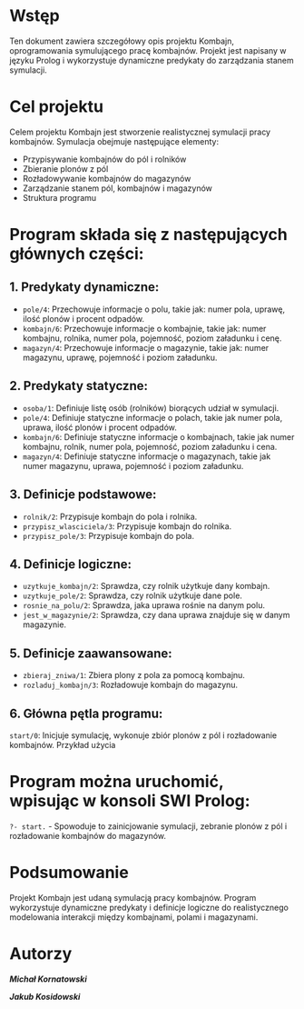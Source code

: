 # Wstęp

Ten dokument zawiera szczegółowy opis projektu Kombajn, oprogramowania symulującego pracę kombajnów. Projekt jest napisany w języku Prolog i wykorzystuje dynamiczne predykaty do zarządzania stanem symulacji.

# Cel projektu

Celem projektu Kombajn jest stworzenie realistycznej symulacji pracy kombajnów. Symulacja obejmuje następujące elementy:

* Przypisywanie kombajnów do pól i rolników
* Zbieranie plonów z pól
* Rozładowywanie kombajnów do magazynów
* Zarządzanie stanem pól, kombajnów i magazynów
* Struktura programu

# Program składa się z następujących głównych części:

## 1. Predykaty dynamiczne:

- `pole/4`: Przechowuje informacje o polu, takie jak: numer pola, uprawę, ilość plonów i procent odpadów.
- `kombajn/6`: Przechowuje informacje o kombajnie, takie jak: numer kombajnu, rolnika, numer pola, pojemność, poziom załadunku i cenę.
- `magazyn/4`: Przechowuje informacje o magazynie, takie jak: numer magazynu, uprawę, pojemność i poziom załadunku.

## 2. Predykaty statyczne:

- `osoba/1`: Definiuje listę osób (rolników) biorących udział w symulacji.
- `pole/4`: Definiuje statyczne informacje o polach, takie jak numer pola, uprawa, ilość plonów i procent odpadów.
- `kombajn/6`: Definiuje statyczne informacje o kombajnach, takie jak numer kombajnu, rolnik, numer pola, pojemność, poziom załadunku i cena.
- `magazyn/4`: Definiuje statyczne informacje o magazynach, takie jak numer magazynu, uprawa, pojemność i poziom załadunku.

## 3. Definicje podstawowe:

- `rolnik/2`: Przypisuje kombajn do pola i rolnika.
- `przypisz_wlasciciela/3`: Przypisuje kombajn do rolnika.
- `przypisz_pole/3`: Przypisuje kombajn do pola.

## 4. Definicje logiczne:

- `uzytkuje_kombajn/2`: Sprawdza, czy rolnik użytkuje dany kombajn.
- `uzytkuje_pole/2`: Sprawdza, czy rolnik użytkuje dane pole.
- `rosnie_na_polu/2`: Sprawdza, jaka uprawa rośnie na danym polu.
- `jest_w_magazynie/2`: Sprawdza, czy dana uprawa znajduje się w danym magazynie.

## 5. Definicje zaawansowane:

- `zbieraj_zniwa/1`: Zbiera plony z pola za pomocą kombajnu.
- `rozladuj_kombajn/3`: Rozładowuje kombajn do magazynu.

## 6. Główna pętla programu:

`start/0`: Inicjuje symulację, wykonuje zbiór plonów z pól i rozładowanie kombajnów.
Przykład użycia

# Program można uruchomić, wpisując w konsoli SWI Prolog:

`?- start.` - Spowoduje to zainicjowanie symulacji, zebranie plonów z pól i rozładowanie kombajnów do magazynów.

# Podsumowanie

Projekt Kombajn jest udaną symulacją pracy kombajnów. Program wykorzystuje dynamiczne predykaty i definicje logiczne do realistycznego modelowania interakcji między kombajnami, polami i magazynami.

# Autorzy

***Michał Kornatowski***

***Jakub Kosidowski***